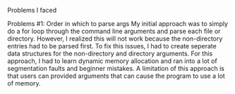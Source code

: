 Problems I faced

Problems #1: Order in which to parse args
My initial approach was to simply do a for loop through the command line arguments and parse each file or directory. However, I realized this will not work because the non-directory entries had to be parsed first. To fix this issues, I had to create seperate data structures for the non-directory and directory arguments. For this approach, I had to learn dynamic memory allocation and ran into a lot of segmentation faults and beginner mistakes. A limitation of this approach is that users can provided arguments that can cause the program to use a lot of memory. 
